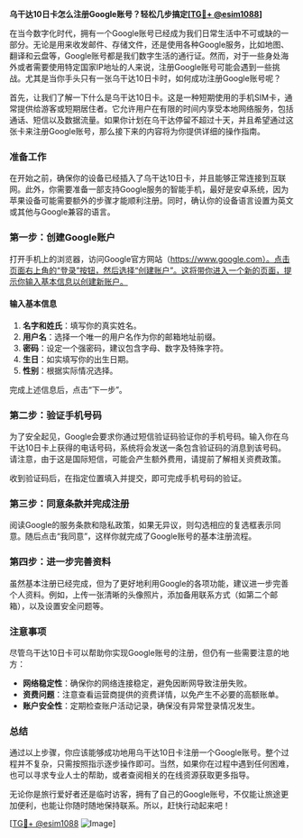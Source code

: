 **乌干达10日卡怎么注册Google账号？轻松几步搞定[[TG💪+ @esim1088](https://t.me/s/esim1088)]**

在当今数字化时代，拥有一个Google账号已经成为我们日常生活中不可或缺的一部分。无论是用来收发邮件、存储文件，还是使用各种Google服务，比如地图、翻译和云盘等，Google账号都是我们数字生活的通行证。然而，对于一些身处海外或者需要使用特定国家IP地址的人来说，注册Google账号可能会遇到一些挑战。尤其是当你手头只有一张乌干达10日卡时，如何成功注册Google账号呢？

首先，让我们了解一下什么是乌干达10日卡。这是一种短期使用的手机SIM卡，通常提供给游客或短期居住者。它允许用户在有限的时间内享受本地网络服务，包括通话、短信以及数据流量。如果你计划在乌干达停留不超过十天，并且希望通过这张卡来注册Google账号，那么接下来的内容将为你提供详细的操作指南。

### 准备工作

在开始之前，确保你的设备已经插入了乌干达10日卡，并且能够正常连接到互联网。此外，你需要准备一部支持Google服务的智能手机，最好是安卓系统，因为苹果设备可能需要额外的步骤才能顺利注册。同时，确认你的设备语言设置为英文或其他与Google兼容的语言。

### 第一步：创建Google账户

打开手机上的浏览器，访问Google官方网站（https://www.google.com）。点击页面右上角的“登录”按钮，然后选择“创建账户”。这将带你进入一个新的页面，提示你输入基本信息以创建新账户。

#### 输入基本信息

1. **名字和姓氏**：填写你的真实姓名。
2. **用户名**：选择一个唯一的用户名作为你的邮箱地址前缀。
3. **密码**：设定一个强密码，建议包含字母、数字及特殊字符。
4. **生日**：如实填写你的出生日期。
5. **性别**：根据实际情况选择。

完成上述信息后，点击“下一步”。

### 第二步：验证手机号码

为了安全起见，Google会要求你通过短信验证码验证你的手机号码。输入你在乌干达10日卡上获得的电话号码，系统将会发送一条包含验证码的消息到该号码。请注意，由于这是国际短信，可能会产生额外费用，请提前了解相关资费政策。

收到验证码后，在指定位置填入并提交，即可完成手机号码的验证。

### 第三步：同意条款并完成注册

阅读Google的服务条款和隐私政策，如果无异议，则勾选相应的复选框表示同意。随后点击“我同意”，这样你就完成了Google账号的基本注册流程。

### 第四步：进一步完善资料

虽然基本注册已经完成，但为了更好地利用Google的各项功能，建议进一步完善个人资料。例如，上传一张清晰的头像照片，添加备用联系方式（如第二个邮箱），以及设置安全问题等。

### 注意事项

尽管乌干达10日卡可以帮助你实现Google账号的注册，但仍有一些需要注意的地方：
- **网络稳定性**：确保你的网络连接稳定，避免因断网导致注册失败。
- **资费问题**：注意查看运营商提供的资费详情，以免产生不必要的高额账单。
- **账户安全性**：定期检查账户活动记录，确保没有异常登录情况发生。

### 总结

通过以上步骤，你应该能够成功地用乌干达10日卡注册一个Google账号。整个过程并不复杂，只需按照指示逐步操作即可。当然，如果你在过程中遇到任何困难，也可以寻求专业人士的帮助，或者查阅相关的在线资源获取更多指导。

无论你是旅行爱好者还是临时访客，拥有了自己的Google账号，不仅能让旅途更加便利，也能让你随时随地保持联系。所以，赶快行动起来吧！

[[TG💪+ @esim1088](https://t.me/s/esim1088) ![Image](https://i.postimg.cc/4NQfJmqS/Snipaste-2025-05-13-00-14-12.png)]